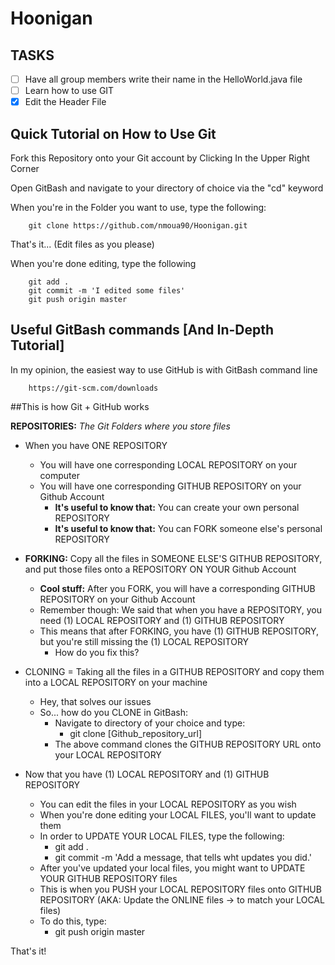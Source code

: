 # Hoonigan 

TASKS
----------
- [ ] Have all group members write their name in the HelloWorld.java file
- [ ] Learn how to use GIT
- [x] Edit the Header File 

Quick Tutorial on How to Use Git 
------------------------------------
Fork this Repository onto your Git account by Clicking In the Upper Right Corner
	
Open GitBash and navigate to your directory of choice via the "cd" keyword
	
When you're in the Folder you want to use, type the following:

		git clone https://github.com/nmoua90/Hoonigan.git
	
That's it... (Edit files as you please)
	
When you're done editing, type the following

		git add .
		git commit -m 'I edited some files'
		git push origin master
	
	
## Useful GitBash commands [And In-Depth Tutorial] ##
In my opinion, the easiest way to use GitHub is with GitBash command line

		https://git-scm.com/downloads
		
##This is how Git + GitHub works
	
**REPOSITORIES:** *The Git Folders where you store files*
* When you have ONE REPOSITORY
	* You will have one corresponding LOCAL REPOSITORY on your computer
	* You will have one corresponding GITHUB REPOSITORY on your Github Account
		* **It's useful to know that:** You can create your own personal REPOSITORY 
		* **It's useful to know that:** You can FORK someone else's personal REPOSITORY
	
* **FORKING:** Copy all the files in SOMEONE ELSE'S GITHUB REPOSITORY, and put those files onto a REPOSITORY ON YOUR Github Account
	* **Cool stuff:** After you FORK, you will have a corresponding GITHUB REPOSITORY on your Github Account
	* Remember though: We said that when you have a REPOSITORY, you need (1) LOCAL REPOSITORY and (1) GITHUB REPOSITORY
	* This means that after FORKING, you have (1) GITHUB REPOSITORY, but you're still missing the (1) LOCAL REPOSITORY
		* How do you fix this?
	
* CLONING = Taking all the files in a GITHUB REPOSITORY and copy them into a LOCAL REPOSITORY on your machine
	* Hey, that solves our issues
	* So... how do you CLONE in GitBash:
		* Navigate to directory of your choice and type:
			* git clone [Github_repository_url]
		* The above command clones the GITHUB REPOSITORY URL onto your LOCAL REPOSITORY
	
* Now that you have (1) LOCAL REPOSITORY and (1) GITHUB REPOSITORY
	* You can edit the files in your LOCAL REPOSITORY as you wish
	* When you're done editing your LOCAL FILES, you'll want to update them
	* In order to UPDATE YOUR LOCAL FILES, type the following:
		* git add .
		* git commit -m 'Add a message, that tells wht updates you did.'
	* After you've updated your local files, you might want to UPDATE YOUR GITHUB REPOSITORY files
	* This is when you PUSH your LOCAL REPOSITORY files onto GITHUB REPOSITORY (AKA: Update the ONLINE files -> to match your LOCAL files)
	* To do this, type:
		* git push origin master
	
That's it!